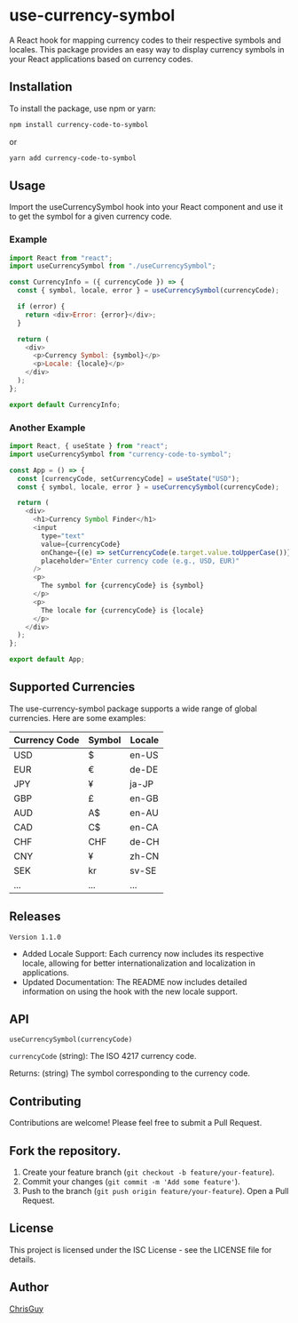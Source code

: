 # use-currency-symbol

A React hook for mapping currency codes to their respective symbols and locales. This package provides an easy way to display currency symbols in your React applications based on currency codes.

## Installation

To install the package, use npm or yarn:

```bash
npm install currency-code-to-symbol
```

or

```bash
yarn add currency-code-to-symbol
```

## Usage

Import the useCurrencySymbol hook into your React component and use it to get the symbol for a given currency code.

### Example

```javascript
import React from "react";
import useCurrencySymbol from "./useCurrencySymbol";

const CurrencyInfo = ({ currencyCode }) => {
  const { symbol, locale, error } = useCurrencySymbol(currencyCode);

  if (error) {
    return <div>Error: {error}</div>;
  }

  return (
    <div>
      <p>Currency Symbol: {symbol}</p>
      <p>Locale: {locale}</p>
    </div>
  );
};

export default CurrencyInfo;
```

### Another Example

```javascript
import React, { useState } from "react";
import useCurrencySymbol from "currency-code-to-symbol";

const App = () => {
  const [currencyCode, setCurrencyCode] = useState("USD");
  const { symbol, locale, error } = useCurrencySymbol(currencyCode);

  return (
    <div>
      <h1>Currency Symbol Finder</h1>
      <input
        type="text"
        value={currencyCode}
        onChange={(e) => setCurrencyCode(e.target.value.toUpperCase())}
        placeholder="Enter currency code (e.g., USD, EUR)"
      />
      <p>
        The symbol for {currencyCode} is {symbol}
      </p>
      <p>
        The locale for {currencyCode} is {locale}
      </p>
    </div>
  );
};

export default App;
```

## Supported Currencies

The use-currency-symbol package supports a wide range of global currencies. Here are some examples:

| Currency Code | Symbol | Locale |
| ------------- | ------ | ------ |
| USD           | $      | en-US  |
| EUR           | €      | de-DE  |
| JPY           | ¥      | ja-JP  |
| GBP           | £      | en-GB  |
| AUD           | A$     | en-AU  |
| CAD           | C$     | en-CA  |
| CHF           | CHF    | de-CH  |
| CNY           | ¥      | zh-CN  |
| SEK           | kr     | sv-SE  |
| ...           | ...    | ...    |

## Releases

`Version 1.1.0`

- Added Locale Support: Each currency now includes its respective locale, allowing for better internationalization and localization in applications.
- Updated Documentation: The README now includes detailed information on using the hook with the new locale support.

## API

`useCurrencySymbol(currencyCode)`

`currencyCode` (string): The ISO 4217 currency code.

Returns: (string) The symbol corresponding to the currency code.

## Contributing

Contributions are welcome! Please feel free to submit a Pull Request.

## Fork the repository.

1. Create your feature branch (`git checkout -b feature/your-feature`).
2. Commit your changes (`git commit -m 'Add some feature'`).
3. Push to the branch (`git push origin feature/your-feature`).
   Open a Pull Request.

## License

This project is licensed under the ISC License - see the LICENSE file for details.

## Author

[ChrisGuy](https://github.com/ChrisGuy)
